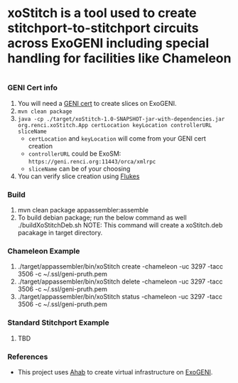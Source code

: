 # xoStitch is a tool used to create stitchport-to-stitchport circuits across ExoGENI including special handling for facilities like Chameleon
#  
#

### GENI Cert info
1. You will need a [GENI cert](http://www.exogeni.net/2015/09/exogeni-getting-started-tutorial/) to create slices on ExoGENI.
1. `mvn clean package`
1. `java -cp ./target/xoStitch-1.0-SNAPSHOT-jar-with-dependencies.jar org.renci.xoStitch.App certLocation keyLocation controllerURL sliceName`
    * `certLocation` and `keyLocation` will come from your GENI cert creation
    * `controllerURL` could be ExoSM: `https://geni.renci.org:11443/orca/xmlrpc`
    * `sliceName` can be of your choosing
1. You can verify slice creation using [Flukes](https://github.com/RENCI-NRIG/flukes)

### Build
1. mvn clean package appassembler:assemble
2. To build debian package; run the below command as well
./buildXoStitchDeb.sh
NOTE: This command will create a xoStitch.deb pacakage in target directory.

### Chameleon Example
1. ./target/appassembler/bin/xoStitch create  -chameleon -uc 3297 -tacc 3506 -c ~/.ssl/geni-pruth.pem
1. ./target/appassembler/bin/xoStitch delete  -chameleon -uc 3297 -tacc 3506 -c ~/.ssl/geni-pruth.pem
1. ./target/appassembler/bin/xoStitch status  -chameleon -uc 3297 -tacc 3506 -c ~/.ssl/geni-pruth.pem

### Standard Stitchport Example
1. TBD


### References
  * This project uses [Ahab](https://github.com/RENCI-NRIG/ahab) to create virtual infrastructure on [ExoGENI](www.exogeni.net).
